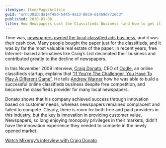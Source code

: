 ```yaml
---
itemtype: Item/Page/Article
guid: "urn:UUID:da14f48d-5445-4a13-80c9-614b9d772ec3"
published: 2010-01-08
title: How Newspapers Lost the Classifieds Business (and how to get it back)
---
```


Time was, [newspapers owned the local classified ads
business](http://mediashift.org/2009/08/future-of-local-news-about-more-than-paid-content225/),
and it was their cash cow. Many people bought the paper just for the
classifieds, and it was by far the most valuable real estate of the
paper. In recent years, free Internet- based alternatives like Craig’s
List decimated their business and contributed greatly to the decline of
newspapers.

In this November 2009 interview, [Craig
Donato](https://twitter.com/craigoodle), CEO of
[Oodle](http://www.oodle.com/), an online classifieds startup, explains
that [“If You’re The Challenger, You Have To Play A Different
Game”](https://mixergy.com/interviews/oodle-craig-donato/). He tells [Andrew
Warner](https://www.linkedin.com/in/andrewwarner/) how he was able to
build a successful online classifieds business despite free competition,
and become the classifieds provider for many local newspapers.

Donato shows that his company achieved success through innovation based
on customer needs, whereas newspapers remained complacent and failed to
compete. Clearly, there is room for both free and paid providers in this
industry, but the key is innovation in providing customer value.
Newspapers, so long enjoying monopoly privileges in their markets,
didn’t have the innovation experience they needed to compete in the
newly opened market.

[Watch Mixergy’s interview with Craig
Donato](https://mixergy.com/interviews/oodle-craig-donato/)
